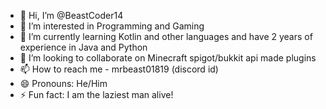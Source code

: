 - 👋 Hi, I’m @BeastCoder14
- 👀 I’m interested in Programming and Gaming
- 🌱 I’m currently learning Kotlin and other languages and have 2 years of experience in Java and Python
- 💞️ I’m looking to collaborate on Minecraft spigot/bukkit api made plugins
- 📫 How to reach me -  mrbeast01819 (discord id)
- 😄 Pronouns: He/Him
- ⚡ Fun fact: I am the laziest man alive!

<!---
BeastCoder14/BeastCoder14 is a ✨ special ✨ repository because its `README.md` (this file) appears on your GitHub profile.
You can click the Preview link to take a look at your changes.
--->
